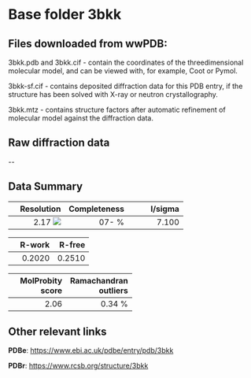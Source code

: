 # Base folder 3bkk

## Files downloaded from wwPDB:

3bkk.pdb and 3bkk.cif - contain the coordinates of the threedimensional molecular model, and can be viewed with, for example, Coot or Pymol.

3bkk-sf.cif - contains deposited diffraction data for this PDB entry, if the structure has been solved with X-ray or neutron crystallography.

3bkk.mtz - contains structure factors after automatic refinement of molecular model against the diffraction data.

## Raw diffraction data

--<br> 

## Data Summary
|   | Resolution | Completeness| I/sigma |
|---|-------------:|----------------:|--------------:|
|   |2.17 <img src="https://latex.codecogs.com/svg.latex?{\mbox{\normalfont\AA}}"/>|  07- %|<img width=50/>7.100|

|   | **R-work**| **R-free**   
|---|-------------:|----------------:|           
||0.2020|0.2510|

|   |**MolProbity<br>score**| **Ramachandran<br>outliers** 
|---|-------------:|----------------:|
||2.06|0.34 %|

## Other relevant links 
**PDBe**:  https://www.ebi.ac.uk/pdbe/entry/pdb/3bkk
 
**PDBr**: https://www.rcsb.org/structure/3bkk 

